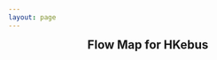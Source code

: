 ```yaml
---
layout: page
---
```

# Flow Map for HKebus

<myApp />

<script setup>
    import myApp from '@/components/flowmap.vue'
</script>

<style scoped>
h1 {
    font-size: 1.5em;
    color: var(--vp-c-brand-1);
    text-align: center;
    margin-top: 5px;
    margin-bottom: 10px;
}
</style>